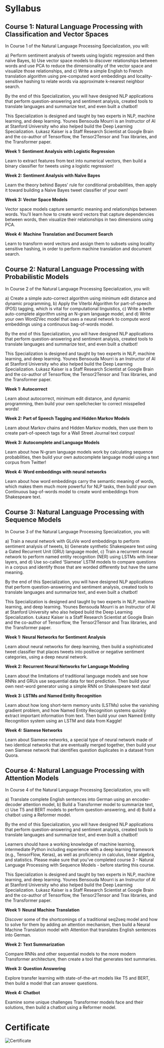 # Syllabus

## Course 1: Natural Language Processing with Classification and Vector Spaces

In Course 1 of the Natural Language Processing Specialization, you will:   

a) Perform sentiment analysis of tweets using logistic regression and then naïve Bayes, 
b) Use vector space models to discover relationships between words and use PCA to reduce the dimensionality of the vector space and visualize those relationships, and
c) Write a simple English to French translation algorithm using pre-computed word embeddings and locality-sensitive hashing to relate words via approximate k-nearest neighbor search.  
    
By the end of this Specialization, you will have designed NLP applications that perform question-answering and sentiment analysis, created tools to translate languages and summarize text, and even built a chatbot!   
   
This Specialization is designed and taught by two experts in NLP, machine learning, and deep learning. Younes Bensouda Mourri is an Instructor of AI at Stanford University who also helped build the Deep Learning Specialization. Łukasz Kaiser is a Staff Research Scientist at Google Brain and the co-author of Tensorflow, the Tensor2Tensor and Trax libraries, and the Transformer paper.

**Week 1: Sentiment Analysis with Logistic Regression**

Learn to extract features from text into numerical vectors, then build a binary classifier for tweets using a logistic regression!

**Week 2: Sentiment Analysis with Naïve Bayes**

Learn the theory behind Bayes' rule for conditional probabilities, then apply it toward building a Naive Bayes tweet classifier of your own!

**Week 3: Vector Space Models**

Vector space models capture semantic meaning and relationships between words. You'll learn how to create word vectors that capture dependencies between words, then visualize their relationships in two dimensions using PCA.

**Week 4: Machine Translation and Document Search**

Learn to transform word vectors and assign them to subsets using locality sensitive hashing, in order to perform machine translation and document search.


## Course 2: Natural Language Processing with Probabilistic Models

In Course 2 of the Natural Language Processing Specialization, you will:

a) Create a simple auto-correct algorithm using minimum edit distance and dynamic programming,
b) Apply the Viterbi Algorithm for part-of-speech (POS) tagging, which is vital for computational linguistics,
c) Write a better auto-complete algorithm using an N-gram language model, and 
d) Write your own Word2Vec model that uses a neural network to compute word embeddings using a continuous bag-of-words model.

By the end of this Specialization, you will have designed NLP applications that perform question-answering and sentiment analysis, created tools to translate languages and summarize text, and even built a chatbot!

This Specialization is designed and taught by two experts in NLP, machine learning, and deep learning. Younes Bensouda Mourri is an Instructor of AI at Stanford University who also helped build the Deep Learning Specialization. Łukasz Kaiser is a Staff Research Scientist at Google Brain and the co-author of Tensorflow, the Tensor2Tensor and Trax libraries, and the Transformer paper.

**Week 1: Autocorrect**

Learn about autocorrect, minimum edit distance, and dynamic programming, then build your own spellchecker to correct misspelled words!

**Week 2: Part of Speech Tagging and Hidden Markov Models**

Learn about Markov chains and Hidden Markov models, then use them to create part-of-speech tags for a Wall Street Journal text corpus!

**Week 3: Autocomplete and Language Models**

Learn about how N-gram language models work by calculating sequence probabilities, then build your own autocomplete language model using a text corpus from Twitter!

**Week 4: Word embeddings with neural networks**

Learn about how word embeddings carry the semantic meaning of words, which makes them much more powerful for NLP tasks, then build your own Continuous bag-of-words model to create word embeddings from Shakespeare text.


## Course 3: Natural Language Processing with Sequence Models

In Course 3 of the Natural Language Processing Specialization, you will:

a) Train a neural network with GLoVe word embeddings to perform sentiment analysis of tweets,
b) Generate synthetic Shakespeare text using a Gated Recurrent Unit (GRU) language model,
c) Train a recurrent neural network to perform named entity recognition (NER) using LSTMs with linear layers, and 
d) Use so-called ‘Siamese’ LSTM models to compare questions in a corpus and identify those that are worded differently but have the same meaning.

By the end of this Specialization, you will have designed NLP applications that perform question-answering and sentiment analysis, created tools to translate languages and summarize text, and even built a chatbot!

This Specialization is designed and taught by two experts in NLP, machine learning, and deep learning. Younes Bensouda Mourri is an Instructor of AI at Stanford University who also helped build the Deep Learning Specialization. Łukasz Kaiser is a Staff Research Scientist at Google Brain and the co-author of Tensorflow, the Tensor2Tensor and Trax libraries, and the Transformer paper.

**Week 1: Neural Networks for Sentiment Analysis**

Learn about neural networks for deep learning, then build a sophisticated tweet classifier that places tweets into positive or negative sentiment categories, using a deep neural network.

**Week 2: Recurrent Neural Networks for Language Modeling**

Learn about the limitations of traditional language models and see how RNNs and GRUs use sequential data for text prediction. Then build your own next-word generator using a simple RNN on Shakespeare text data!

**Week 3: LSTMs and Named Entity Recognition**

Learn about how long short-term memory units (LSTMs) solve the vanishing gradient problem, and how Named Entity Recognition systems quickly extract important information from text. Then build your own Named Entity Recognition system using an LSTM and data from Kaggle!

**Week 4: Siamese Networks**

Learn about Siamese networks, a special type of neural network made of two identical networks that are eventually merged together, then build your own Siamese network that identifies question duplicates in a dataset from Quora.


## Course 4: Natural Language Processing with Attention Models

In Course 4 of the Natural Language Processing Specialization, you will:

a) Translate complete English sentences into German using an encoder-decoder attention model,
b) Build a Transformer model to summarize text, 
c) Use T5 and BERT models to perform question-answering, and
d) Build a chatbot using a Reformer model. 

By the end of this Specialization, you will have designed NLP applications that perform question-answering and sentiment analysis, created tools to translate languages and summarize text, and even built a chatbot!   

Learners should have a working knowledge of machine learning, intermediate Python including experience with a deep learning framework (e.g., TensorFlow, Keras), as well as proficiency in calculus, linear algebra, and statistics. Please make sure that you’ve completed course 3 - Natural Language Processing with Sequence Models - before starting this course.
   
This Specialization is designed and taught by two experts in NLP, machine learning, and deep learning. Younes Bensouda Mourri is an Instructor of AI at Stanford University who also helped build the Deep Learning Specialization. Łukasz Kaiser is a Staff Research Scientist at Google Brain and the co-author of Tensorflow, the Tensor2Tensor and Trax libraries, and the Transformer paper.

**Week 1: Neural Machine Translation**

Discover some of the shortcomings of a traditional seq2seq model and how to solve for them by adding an attention mechanism, then build a Neural Machine Translation model with Attention that translates English sentences into German.

**Week 2: Text Summarization**

Compare RNNs and other sequential models to the more modern Transformer architecture, then create a tool that generates text summaries.

**Week 3: Question Answering**

Explore transfer learning with state-of-the-art models like T5 and BERT, then build a model that can answer questions.

**Week 4: Chatbot**

Examine some unique challenges Transformer models face and their solutions, then build a chatbot using a Reformer model.


# Certificate

![Certificate](https://s3.amazonaws.com/coursera_assets/meta_images/generated/CERTIFICATE_LANDING_PAGE/CERTIFICATE_LANDING_PAGE~A294LH4ZKWX3/CERTIFICATE_LANDING_PAGE~A294LH4ZKWX3.jpeg)